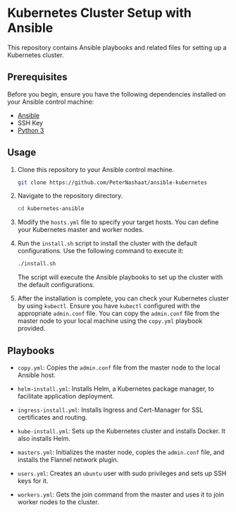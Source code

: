 # Kubernetes Cluster Setup with Ansible

This repository contains Ansible playbooks and related files for setting up a Kubernetes cluster.

## Prerequisites

Before you begin, ensure you have the following dependencies installed on your Ansible control machine:

- [Ansible](https://docs.ansible.com/ansible/latest/installation_guide/intro_installation.html)
- SSH Key
- [Python 3](https://www.python.org/downloads/)

## Usage

1. Clone this repository to your Ansible control machine.

   ```bash
   git clone https://github.com/PeterNashaat/ansible-kubernetes
   ```

2. Navigate to the repository directory.

   ```bash
   cd kubernetes-ansible
   ```

3. Modify the `hosts.yml` file to specify your target hosts. You can define your Kubernetes master and worker nodes.

4. Run the `install.sh` script to install the cluster with the default configurations. Use the following command to execute it:

   ```bash
   ./install.sh
   ```

   The script will execute the Ansible playbooks to set up the cluster with the default configurations.

5. After the installation is complete, you can check your Kubernetes cluster by using `kubectl`. Ensure you have `kubectl` configured with the appropriate `admin.conf` file. You can copy the `admin.conf` file from the master node to your local machine using the `copy.yml` playbook provided.

## Playbooks

- `copy.yml`: Copies the `admin.conf` file from the master node to the local Ansible host.

- `helm-install.yml`: Installs Helm, a Kubernetes package manager, to facilitate application deployment.

- `ingress-install.yml`: Installs Ingress and Cert-Manager for SSL certificates and routing.

- `kube-install.yml`: Sets up the Kubernetes cluster and installs Docker. It also installs Helm.

- `masters.yml`: Initializes the master node, copies the `admin.conf` file, and installs the Flannel network plugin.

- `users.yml`: Creates an `ubuntu` user with sudo privileges and sets up SSH keys for it.

- `workers.yml`: Gets the join command from the master and uses it to join worker nodes to the cluster.
